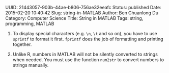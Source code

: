 UUID: 21443057-903b-44ae-b806-756ae32eeafc
Status: published
Date: 2015-02-20 10:40:42
Slug: string-in-MATLAB
Author: Ben Chuanlong Du
Category: Computer Science
Title: String in MATLAB
Tags: string, programming, MATLAB


1. To display special characters (e.g. `\n`, `\t` and so on),
you have to use `sprintf` to format it first. 
`fprintf` does the job of formatting and printing together.

2. Unlike R, 
numbers in MATLAB will not be silently converted to strings when needed.
You must use the function `num2str` to convert numbers to strings manually.
